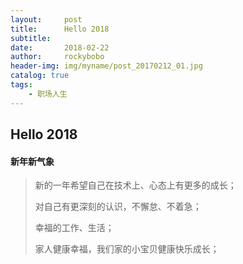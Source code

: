 ```yaml
---
layout:     post
title:      Hello 2018
subtitle:   
date:       2018-02-22
author:     rockybobo
header-img: img/myname/post_20170212_01.jpg
catalog: true
tags:
    - 职场人生
---
```


## Hello 2018

 #### 新年新气象

> 新的一年希望自己在技术上、心态上有更多的成长；
>
> 对自己有更深刻的认识，不懈怠、不着急；
>
> 幸福的工作、生活；
>
> 家人健康幸福，我们家的小宝贝健康快乐成长；

